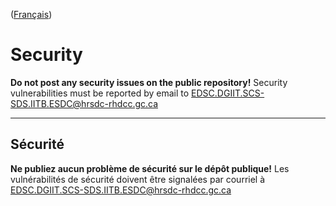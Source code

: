([Français](#sécurité))

# Security

**Do not post any security issues on the public repository!** Security vulnerabilities must be reported by email to <EDSC.DGIIT.SCS-SDS.IITB.ESDC@hrsdc-rhdcc.gc.ca>

______________________

## Sécurité

**Ne publiez aucun problème de sécurité sur le dépôt publique!** Les vulnérabilités de sécurité doivent être signalées par courriel à <EDSC.DGIIT.SCS-SDS.IITB.ESDC@hrsdc-rhdcc.gc.ca>
